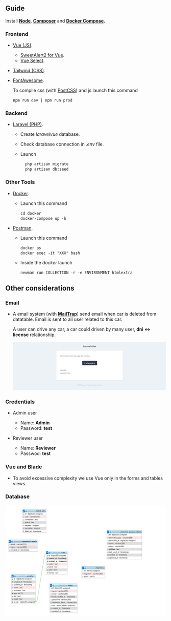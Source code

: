 ## Guide

Install **[Node](https://nodejs.org/es/)**, **[Composer](https://getcomposer.org/)** and **[Docker Compose](https://docs.docker.com/compose/install/).**

### Frontend
- [Vue (JS)](https://vuejs.org/).
    - [SweetAlert2 for Vue](https://www.npmjs.com/package/vue-sweetalert2).
    - [Vue Select](https://vue-select.org/).
- [Tailwind (CSS)](https://tailwindcss.com/). 
- [FontAwesome](https://www.npmjs.com/package/@fortawesome/fontawesome-free).

    To compile css (with [PostCSS](https://postcss.org/)) and js launch this command 

      npm run dev | npm run prod 

### Backend
- [Laravel (PHP)](https://laravel.com/).
    - Create *laravelvue* database.
    - Check database connection in *.env* file.
    - Launch

            php artisan migrate
            php artisan db:seed

### Other Tools
           
- [Docker](https://www.docker.com/).

    -  Launch this command

           cd docker
           docker-compose up -h

- [Postman](https://www.postman.com/).
    - Launch this command

          docker ps
          docker exec -it "XXX" bash

    - Inside the *docker* launch

          newman run COLLECTION -r -e ENVIRONMENT htmlextra


## Other considerations

### Email

- A email system (with **[MailTrap](https://mailtrap.io/)**) send email when car is deleted from datatable. Email is sent to all user related to this car.

  A user can drive any car, a car could driven by many user, **dni <-> license** relationship.

  ![email](resources/email.jpg)

### Credentials

- Admin user

    - Name: **Admin**
    - Password: **test** 

- Reviewer user

    - Name: **Reviewer**
    - Passwod: **test**

### Vue and Blade

- To avoid excessive complexity we use Vue only in the forms and tables views.

### Database

![DDBB](resources/DDBB.jpg)

